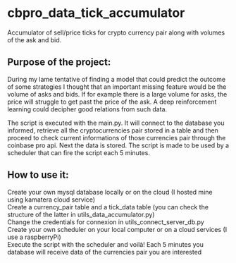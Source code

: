 # cbpro_data_tick_accumulator
Accumulator of sell/price ticks for crypto currency pair along with volumes of the ask and bid.

## Purpose of the project:
During my lame tentative of finding a model that could predict the outcome of some strategies I thought that an important missing feature would be the volume of asks and bids. If for example there is a large volume for asks, the price will struggle to get past the price of the ask. A deep reinforcement learning could decipher good relations from such data.

The script is executed with the main.py. It will connect to the database you informed, retrieve all the cryptocurrencies pair stored in a table and then proceed to check current informations of those currencies pair through the coinbase pro api. Next the data is stored. The script is made to be used by a scheduler that can fire the script each 5 minutes. 

## How to use it:
Create your own mysql database locally or on the cloud (I hosted mine using kamatera cloud service) <br/>
Create a  currency_pair table and a tick_data table (you can check the structure of the latter in utils_data_accumulator.py) <br/>
Change the credentials for connexion in utils_connect_server_db.py <br/>
Create your own scheduler on your local computer or on a cloud services (I use a raspberryPi) <br/>
Execute the script with the scheduler and voilà! Each 5 minutes you database will receive data of the currencies pair you are interested
